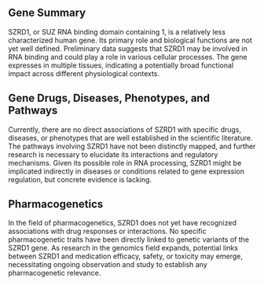 ## Gene Summary
SZRD1, or SUZ RNA binding domain containing 1, is a relatively less characterized human gene. Its primary role and biological functions are not yet well defined. Preliminary data suggests that SZRD1 may be involved in RNA binding and could play a role in various cellular processes. The gene expresses in multiple tissues, indicating a potentially broad functional impact across different physiological contexts.

## Gene Drugs, Diseases, Phenotypes, and Pathways
Currently, there are no direct associations of SZRD1 with specific drugs, diseases, or phenotypes that are well established in the scientific literature. The pathways involving SZRD1 have not been distinctly mapped, and further research is necessary to elucidate its interactions and regulatory mechanisms. Given its possible role in RNA processing, SZRD1 might be implicated indirectly in diseases or conditions related to gene expression regulation, but concrete evidence is lacking.

## Pharmacogenetics
In the field of pharmacogenetics, SZRD1 does not yet have recognized associations with drug responses or interactions. No specific pharmacogenetic traits have been directly linked to genetic variants of the SZRD1 gene. As research in the genomics field expands, potential links between SZRD1 and medication efficacy, safety, or toxicity may emerge, necessitating ongoing observation and study to establish any pharmacogenetic relevance.
